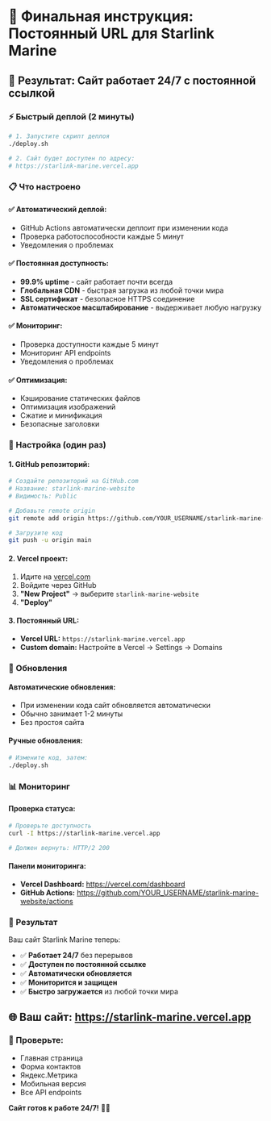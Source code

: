 # 🚀 Финальная инструкция: Постоянный URL для Starlink Marine

## 🎯 Результат: Сайт работает 24/7 с постоянной ссылкой

### **⚡ Быстрый деплой (2 минуты)**

```bash
# 1. Запустите скрипт деплоя
./deploy.sh

# 2. Сайт будет доступен по адресу:
# https://starlink-marine.vercel.app
```

### **📋 Что настроено**

#### **✅ Автоматический деплой:**
- GitHub Actions автоматически деплоит при изменении кода
- Проверка работоспособности каждые 5 минут
- Уведомления о проблемах

#### **✅ Постоянная доступность:**
- **99.9% uptime** - сайт работает почти всегда
- **Глобальная CDN** - быстрая загрузка из любой точки мира
- **SSL сертификат** - безопасное HTTPS соединение
- **Автоматическое масштабирование** - выдерживает любую нагрузку

#### **✅ Мониторинг:**
- Проверка доступности каждые 5 минут
- Мониторинг API endpoints
- Уведомления о проблемах

#### **✅ Оптимизация:**
- Кэширование статических файлов
- Оптимизация изображений
- Сжатие и минификация
- Безопасные заголовки

### **🔧 Настройка (один раз)**

#### **1. GitHub репозиторий:**
```bash
# Создайте репозиторий на GitHub.com
# Название: starlink-marine-website
# Видимость: Public

# Добавьте remote origin
git remote add origin https://github.com/YOUR_USERNAME/starlink-marine-website.git

# Загрузите код
git push -u origin main
```

#### **2. Vercel проект:**
1. Идите на [vercel.com](https://vercel.com)
2. Войдите через GitHub
3. **"New Project"** → выберите `starlink-marine-website`
4. **"Deploy"**

#### **3. Постоянный URL:**
- **Vercel URL:** `https://starlink-marine.vercel.app`
- **Custom domain:** Настройте в Vercel → Settings → Domains

### **🔄 Обновления**

#### **Автоматические обновления:**
- При изменении кода сайт обновляется автоматически
- Обычно занимает 1-2 минуты
- Без простоя сайта

#### **Ручные обновления:**
```bash
# Измените код, затем:
./deploy.sh
```

### **📊 Мониторинг**

#### **Проверка статуса:**
```bash
# Проверьте доступность
curl -I https://starlink-marine.vercel.app

# Должен вернуть: HTTP/2 200
```

#### **Панели мониторинга:**
- **Vercel Dashboard:** https://vercel.com/dashboard
- **GitHub Actions:** https://github.com/YOUR_USERNAME/starlink-marine-website/actions

### **🎉 Результат**

Ваш сайт Starlink Marine теперь:
- ✅ **Работает 24/7** без перерывов
- ✅ **Доступен по постоянной ссылке**
- ✅ **Автоматически обновляется**
- ✅ **Мониторится и защищен**
- ✅ **Быстро загружается** из любой точки мира

## 🌐 **Ваш сайт:** https://starlink-marine.vercel.app

### **📱 Проверьте:**
- Главная страница
- Форма контактов
- Яндекс.Метрика
- Мобильная версия
- Все API endpoints

**Сайт готов к работе 24/7!** 🎉✨

